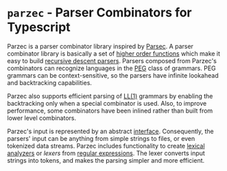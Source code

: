 # `parzec` - Parser Combinators for Typescript

Parzec is a parser combinator library inspired by [Parsec][]. A parser combinator 
library is basically a set of [higher order functions][] which make it easy to build
[recursive descent parsers][]. Parsers composed from Parzec's combinators can 
recognize languages in the [PEG][] class of grammars. PEG grammars can be 
context-sensitive, so the parsers have infinite lookahead and backtracking 
capabilities. 

Parzec also supports efficient parsing of [LL(1)][] grammars by enabling the backtracking 
only when a special combinator is used. Also, to improve performance, some combinators 
have been inlined rather than built from lower level combinators.

Parzec's input is represented by an abstract [interface]. Consequently, the parsers' 
input can be anything from simple strings to files, or even tokenized data streams. 
Parzec includes functionality to create [lexical analyzers][] or _lexers_ from 
[regular expressions][]. The lexer converts input strings into tokens, and makes the 
parsing simpler and more efficient. 

[Parsec]: http://hackage.haskell.org/package/parsec
[higher order functions]: https://en.wikipedia.org/wiki/Higher-order_function
[recursive descent parsers]: https://en.wikipedia.org/wiki/Recursive_descent_parser
[PEG]: https://en.wikipedia.org/wiki/Parsing_expression_grammar
[LL(1)]: https://en.wikipedia.org/wiki/LL_parser
[interface]: src/parserinput.ts
[lexical analyzers]: https://en.wikipedia.org/wiki/Lexical_analysis
[regular expressions]: https://en.wikipedia.org/wiki/Regular_expression